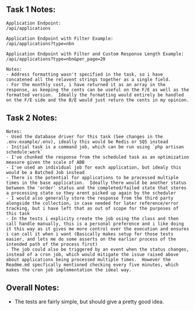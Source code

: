 Task 1 Notes:
--------------------------------------------
	Application Endpoint:
	/api/applications

	Application Endpoint with Filter Example:
	/api/applications?type=nbn

	Application Endpoint with Filter and Custom Response Length Example:
	/api/applications?type=nbn&per_page=20

	Notes:
	- Address formatting wasn't specified in the task, so i have concatened all the relavent strings together as a single field.
	- For the monthly cost, i have returned it as an array in the response, as keeping the cents can be useful on the F/E as well as the formatted version.  Ideally the formatting would entirely be handled on the F/E side and the B/E would just return the cents in my opinion.


Task 2 Notes:
--------------------------------------------
	Notes:
	- Used the database driver for this task (See changes in the .env.example/.env), ideally this would be Redis or SQS instead
	- Initial task is a command job, which can be run using `php artisan schedule:work`
	- I've chunked the response from the scheduled task as an optimization measure given the scale of ABB
	- I've used an individual job for each application, but idealy this would be a Batched Job instead
	- There is the potential for applications to be processed multiple times in the base application.  Ideally there would be another status between the 'order' status and the completed/failed state that stores a processing state so they arent picked up again by the scheduler
	- I would also generally store the response from the third party alongside the collection, in case needed for later reference/error tracking, but i have left that as out of scope for the purposes of this task
    - In the tests i explicity create the job using the class and then call handle manually, this is a personal preference and i like doing it this way as it gives me more control over the execution and ensures i can call it when i want (Basically makes setup for those tests easier, and lets me do some asserts on the earlier process of the intended path of the process first)
    - The job could also be triggered by an event when the status changes, instead of a cron job, which would mitigate the issue raised above about applications being processed multiple times.  However the Readme.md specfically mentioned checking every five minutes, which makes the cron job implementation the ideal way. 


Overall Notes:
--------------------------------------------
- The tests are fairly simple, but should give a pretty good idea.

